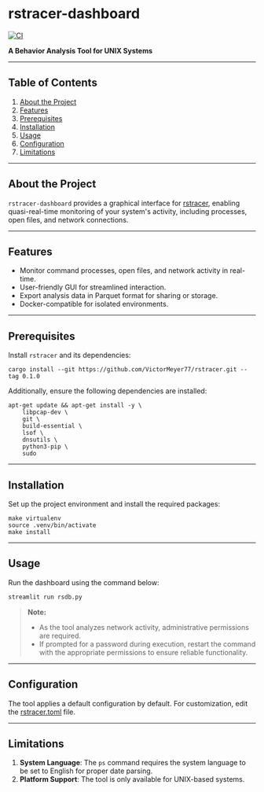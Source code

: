 # rstracer-dashboard

[![CI](https://github.com/VictorMeyer77/rstracer-dashboard/actions/workflows/ci.yml/badge.svg)](https://github.com/VictorMeyer77/rstracer-dashboard/actions/workflows/ci.yml)

**A Behavior Analysis Tool for UNIX Systems**

---

## Table of Contents

1. [About the Project](#about-the-project)
2. [Features](#features)
3. [Prerequisites](#prerequisites)
4. [Installation](#installation)
5. [Usage](#usage)
6. [Configuration](#configuration)
7. [Limitations](#limitations)

---

## About the Project

`rstracer-dashboard` provides a graphical interface for [rstracer](https://github.com/VictorMeyer77/rstracer-dashboard), enabling quasi-real-time monitoring of your system's activity, including processes, open files, and network connections.

---

## Features

- Monitor command processes, open files, and network activity in real-time.
- User-friendly GUI for streamlined interaction.
- Export analysis data in Parquet format for sharing or storage.
- Docker-compatible for isolated environments.

---

## Prerequisites

Install `rstracer` and its dependencies:

```shell
cargo install --git https://github.com/VictorMeyer77/rstracer.git --tag 0.1.0
```

Additionally, ensure the following dependencies are installed:

```shell
apt-get update && apt-get install -y \
    libpcap-dev \
    git \
    build-essential \
    lsof \
    dnsutils \
    python3-pip \
    sudo
```

---

## Installation

Set up the project environment and install the required packages:

```shell
make virtualenv
source .venv/bin/activate
make install
```

---

## Usage

Run the dashboard using the command below:

```python
streamlit run rsdb.py
```

> **Note:**  
> - As the tool analyzes network activity, administrative permissions are required.  
> - If prompted for a password during execution, restart the command with the appropriate permissions to ensure reliable functionality.

---

## Configuration

The tool applies a default configuration by default. For customization, edit the [rstracer.toml](rstracer.toml) file.

---

## Limitations

1. **System Language**: The `ps` command requires the system language to be set to English for proper date parsing.  
2. **Platform Support**: The tool is only available for UNIX-based systems.
